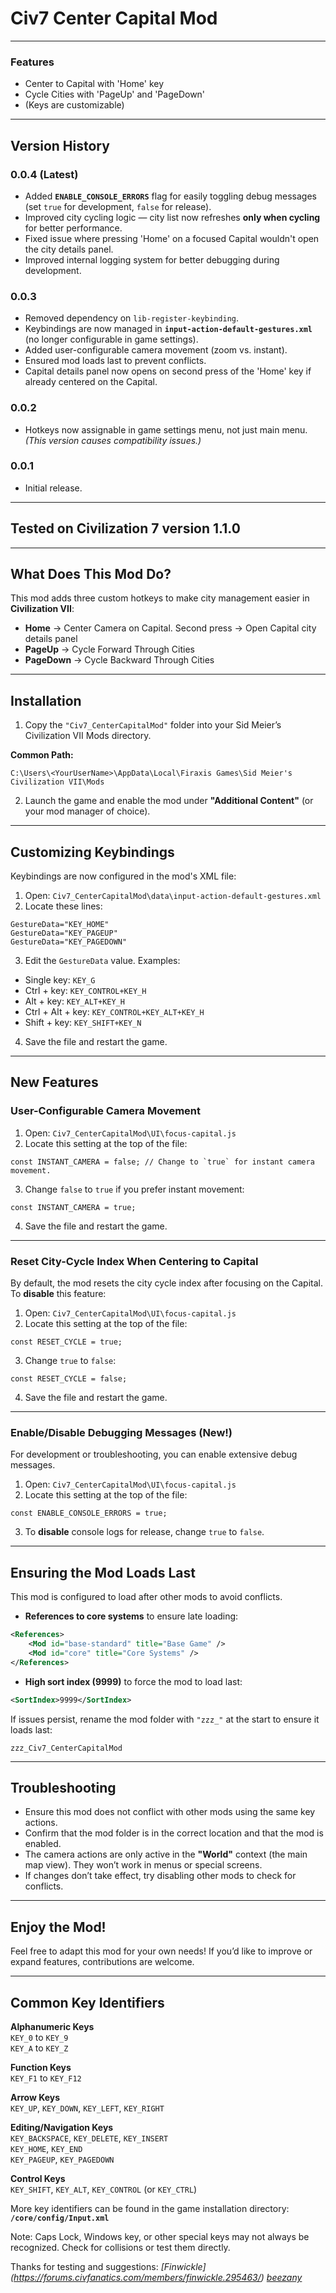# Civ7 Center Capital Mod
-------------------------

### Features
- Center to Capital with 'Home' key
- Cycle Cities with 'PageUp' and 'PageDown'
- (Keys are customizable)

---

## Version History
### **0.0.4** (Latest)
- Added **`ENABLE_CONSOLE_ERRORS`** flag for easily toggling debug messages (set `true` for development, `false` for release).
- Improved city cycling logic — city list now refreshes **only when cycling** for better performance.
- Fixed issue where pressing 'Home' on a focused Capital wouldn't open the city details panel.
- Improved internal logging system for better debugging during development.

### **0.0.3**
- Removed dependency on `lib-register-keybinding`.
- Keybindings are now managed in **`input-action-default-gestures.xml`** (no longer configurable in game settings).
- Added user-configurable camera movement (zoom vs. instant).
- Ensured mod loads last to prevent conflicts.
- Capital details panel now opens on second press of the 'Home' key if already centered on the Capital.

### **0.0.2**
- Hotkeys now assignable in game settings menu, not just main menu. *(This version causes compatibility issues.)*

### **0.0.1**
- Initial release.

---

## Tested on Civilization 7 version 1.1.0

---

## What Does This Mod Do?
This mod adds three custom hotkeys to make city management easier in **Civilization VII**:
- **Home** → Center Camera on Capital. Second press → Open Capital city details panel
- **PageUp** → Cycle Forward Through Cities
- **PageDown** → Cycle Backward Through Cities

---

## Installation
1. Copy the `"Civ7_CenterCapitalMod"` folder into your Sid Meier’s Civilization VII Mods directory.

**Common Path:**
```
C:\Users\<YourUserName>\AppData\Local\Firaxis Games\Sid Meier's Civilization VII\Mods
```

2. Launch the game and enable the mod under **"Additional Content"** (or your mod manager of choice).

---

## Customizing Keybindings
Keybindings are now configured in the mod's XML file:

1. Open: `Civ7_CenterCapitalMod\data\input-action-default-gestures.xml`
2. Locate these lines:
```
GestureData="KEY_HOME"
GestureData="KEY_PAGEUP"
GestureData="KEY_PAGEDOWN"
```
3. Edit the `GestureData` value. Examples:
- Single key: `KEY_G`
- Ctrl + key: `KEY_CONTROL+KEY_H`
- Alt + key: `KEY_ALT+KEY_H`
- Ctrl + Alt + key: `KEY_CONTROL+KEY_ALT+KEY_H`
- Shift + key: `KEY_SHIFT+KEY_N`

4. Save the file and restart the game.

---

## New Features

### **User-Configurable Camera Movement**
1. Open: `Civ7_CenterCapitalMod\UI\focus-capital.js`
2. Locate this setting at the top of the file:
```
const INSTANT_CAMERA = false; // Change to `true` for instant camera movement.
```
3. Change `false` to `true` if you prefer instant movement:
```
const INSTANT_CAMERA = true;
```
4. Save the file and restart the game.

---

### **Reset City-Cycle Index When Centering to Capital**
By default, the mod resets the city cycle index after focusing on the Capital.  
To **disable** this feature:

1. Open: `Civ7_CenterCapitalMod\UI\focus-capital.js`
2. Locate this setting at the top of the file:
```
const RESET_CYCLE = true;
```
3. Change `true` to `false`:
```
const RESET_CYCLE = false;
```
4. Save the file and restart the game.

---

### **Enable/Disable Debugging Messages (New!)**
For development or troubleshooting, you can enable extensive debug messages.

1. Open: `Civ7_CenterCapitalMod\UI\focus-capital.js`
2. Locate this setting at the top of the file:
```
const ENABLE_CONSOLE_ERRORS = true;
```
3. To **disable** console logs for release, change `true` to `false`.

---

## Ensuring the Mod Loads Last
This mod is configured to load after other mods to avoid conflicts.
- **References to core systems** to ensure late loading:
```xml
<References>
    <Mod id="base-standard" title="Base Game" />
    <Mod id="core" title="Core Systems" />
</References>
```
- **High sort index (9999)** to force the mod to load last:
```xml
<SortIndex>9999</SortIndex>
```
If issues persist, rename the mod folder with `"zzz_"` at the start to ensure it loads last:
```
zzz_Civ7_CenterCapitalMod
```

---

## Troubleshooting
- Ensure this mod does not conflict with other mods using the same key actions.
- Confirm that the mod folder is in the correct location and that the mod is enabled.
- The camera actions are only active in the **"World"** context (the main map view). They won’t work in menus or special screens.
- If changes don’t take effect, try disabling other mods to check for conflicts.

---

## Enjoy the Mod!
Feel free to adapt this mod for your own needs! If you’d like to improve or expand features, contributions are welcome.

---

## Common Key Identifiers
**Alphanumeric Keys**  
`KEY_0` to `KEY_9`  
`KEY_A` to `KEY_Z`  

**Function Keys**  
`KEY_F1` to `KEY_F12`  

**Arrow Keys**  
`KEY_UP`, `KEY_DOWN`, `KEY_LEFT`, `KEY_RIGHT`  

**Editing/Navigation Keys**  
`KEY_BACKSPACE`, `KEY_DELETE`, `KEY_INSERT`  
`KEY_HOME`, `KEY_END`  
`KEY_PAGEUP`, `KEY_PAGEDOWN`  

**Control Keys**  
`KEY_SHIFT`, `KEY_ALT`, `KEY_CONTROL` (or `KEY_CTRL`)  

More key identifiers can be found in the game installation directory:  
**`/core/config/Input.xml`**  

Note: Caps Lock, Windows key, or other special keys may not always be recognized. Check for collisions or test them directly.

Thanks for testing and suggestions:
*[Finwickle] (https://forums.civfanatics.com/members/finwickle.295463/)*
*[beezany](https://forums.civfanatics.com/members/beezany.156525/)*